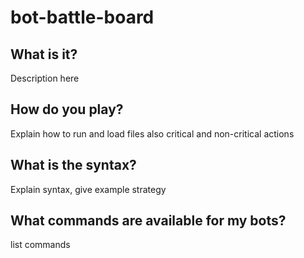 # bot-battle-board
## What is it?
Description here
## How do you play?
Explain how to run and load files
also critical and non-critical actions
## What is the syntax?
Explain syntax, give example strategy
## What commands are available for my bots?
list commands
